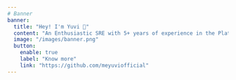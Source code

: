 ```yaml
---
# Banner
banner:
  title: "Hey! I'm Yuvi 👋"
  content: "An Enthusiastic SRE with 5+ years of experience in the Platform Engineering space with experience on popular clouds like AWS and Azure and container orchestration tools like Kubernetes. Automated complex workflows, built enterprise grade solutions and maintained the compliance of Cloud Infrastructure in huge volumes that are reliable, native, scalable and cost-efficient."
  image: "/images/banner.png"
  button:
    enable: true
    label: "Know more"
    link: "https://github.com/meyuviofficial"
---
```

